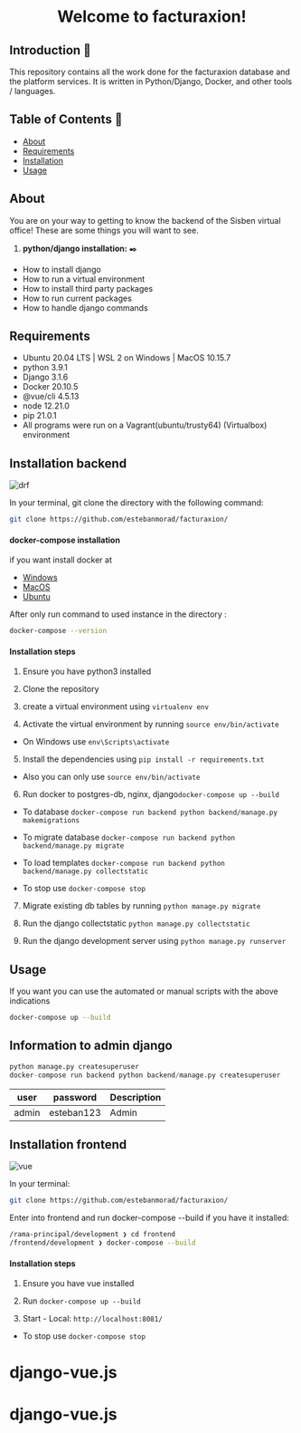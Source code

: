 <h1 align="center"> Welcome to facturaxion! </h1>



## Introduction :notebook:

This repository contains all the work done for the facturaxion database and the platform services. It is written in Python/Django, Docker, and other tools / languages.

## Table of Contents :open_file_folder:

* [About](#about)
* [Requirements](#requirements)
* [Installation](#installation)
* [Usage](#usage)


## About
You are on your way to getting to know the backend of the Sisben virtual office! These are some things you will want to see.

1. **python/django installation:** :black_nib:
* How to install django
* How to run a virtual environment
* How to install third party packages
* How to run current packages
* How to handle django commands


## Requirements

* Ubuntu 20.04 LTS | WSL 2 on Windows | MacOS 10.15.7
* python 3.9.1
* Django 3.1.6
* Docker 20.10.5
* @vue/cli 4.5.13
* node 12.21.0
* pip 21.0.1
* All programs were run on a Vagrant(ubuntu/trusty64) (Virtualbox) environment

## Installation backend

![drf](https://i2.wp.com/codethief.io/wp-content/uploads/2019/03/a6a2d-image-3.png?resize=516%2C293)

In your terminal, git clone the directory with the following command:

```sh
git clone https://github.com/estebanmorad/facturaxion/
```
#### docker-compose installation

if you want install docker at 

* [Windows](https://docs.docker.com/docker-for-windows/install/)
* [MacOS](https://docs.docker.com/docker-for-mac/install/)
* [Ubuntu](https://www.digitalocean.com/community/tutorials/how-to-install-and-use-docker-on-ubuntu-20-04)

After only run command to used  instance in the directory  :

```bash
docker-compose --version
```

#### Installation steps

1. Ensure you have python3 installed

2. Clone the repository
3. create a virtual environment using `virtualenv env`
4. Activate the virtual environment by running `source env/bin/activate`

- On Windows use `env\Scripts\activate`

5. Install the dependencies using `pip install -r requirements.txt`

* Also you can only use `source env/bin/activate`

6. Run docker to postgres-db, nginx, django`docker-compose up --build`
* To database `docker-compose run backend python backend/manage.py makemigrations`
* To migrate database `docker-compose run backend python backend/manage.py migrate`
* To load templates `docker-compose run backend python backend/manage.py collectstatic`

* To stop use `docker-compose stop`

7. Migrate existing db tables by running `python manage.py migrate`

8. Run the django collectstatic `python manage.py collectstatic`

9. Run the django development server using `python manage.py runserver`

## Usage

If you want you can use the automated or manual scripts with the above indications

```sh
docker-compose up --build
```

## Information to admin django
```python
python manage.py createsuperuser
docker-compose run backend python backend/manage.py createsuperuser
```
| user | password | Description |
| ----- | ----- | ------ |
| admin | esteban123 | Admin |


## Installation frontend

![vue](https://res.cloudinary.com/practicaldev/image/fetch/s--zAemwa8F--/c_imagga_scale,f_auto,fl_progressive,h_500,q_auto,w_1000/https://thepracticaldev.s3.amazonaws.com/i/sob3zk1d6hms4klfzftw.jpg)

In your terminal:

```sh
git clone https://github.com/estebanmorad/facturaxion/
```


Enter into frontend and run docker-compose --build if you have it installed:

```bash
/rama-principal/development ❯ cd frontend
/frontend/development ❯ docker-compose --build
```

#### Installation steps

1. Ensure you have vue installed


2. Run `docker-compose up --build`
3. Start - Local:  ` http://localhost:8081/ `

* To stop use `docker-compose stop`



# django-vue.js
# django-vue.js
